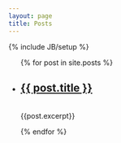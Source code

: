 ```yaml
---
layout: page
title: Posts
---
```

{% include JB/setup %}


<ul class="posts">
  {% for post in site.posts %}
    <li><h2><a href="{{ BASE_PATH }}{{ post.url }}">{{ post.title }}</a></h2></li>
    <br>
    <div class = “index_content”>{{post.excerpt}}</div>

  {% endfor %}
</ul>
